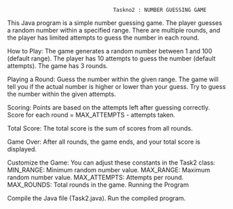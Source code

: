                                       Taskno2 : NUMBER GUESSING GAME

This Java program is a simple number guessing game. The player guesses a random number within a specified range. There are multiple rounds, and the player has limited attempts to guess the number in each round.

How to Play:
The game generates a random number between 1 and 100 (default range).
The player has 10 attempts to guess the number (default attempts).
The game has 3 rounds.

Playing a Round:
Guess the number within the given range.
The game will tell you if the actual number is higher or lower than your guess.
Try to guess the number within the given attempts.

Scoring:
Points are based on the attempts left after guessing correctly.
Score for each round = MAX_ATTEMPTS - attempts taken.

Total Score:
The total score is the sum of scores from all rounds.

Game Over:
After all rounds, the game ends, and your total score is displayed.

Customize the Game:
You can adjust these constants in the Task2 class:
MIN_RANGE: Minimum random number value.
MAX_RANGE: Maximum random number value.
MAX_ATTEMPTS: Attempts per round.
MAX_ROUNDS: Total rounds in the game.
Running the Program

Compile the Java file (Task2.java).
Run the compiled program.
